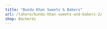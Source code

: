 ```yaml
---
title: "Bundu Khan Sweets & Bakers"
url: /lahore/bundu-khan-sweets-und-bakers-2/
shop: Bäckerei
---
```

